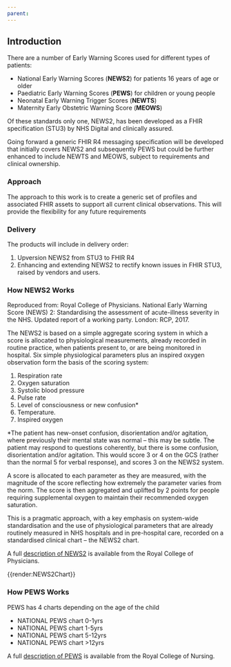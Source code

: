 ```yaml
---
parent: 
---
```

## Introduction

There are a number of Early Warning Scores used for different types of patients:

- National Early Warning Scores (**NEWS2**) for patients 16 years of age or older
- Paediatric Early Warning Scores (**PEWS**) for children or young people
- Neonatal Early Warning Trigger Scores (**NEWTS**)
- Maternity Early Obstetric Warning Score (**MEOWS**)

Of these standards only one, NEWS2, has been developed as a FHIR specification (STU3) by NHS Digital and clinically assured.

Going forward a generic FHIR R4 messaging specification will be developed that initially covers NEWS2 and subsequently PEWS but could be further enhanced to include NEWTS and MEOWS, subject to requirements and clinical ownership.

### Approach ###
The approach to this work is to create a generic set of profiles and associated FHIR assets to support all current clinical observations. This will provide the flexibility for any future requirements

### Delivery ###

The products will include in delivery order:
1.	Upversion NEWS2 from STU3 to FHIR R4
2.	Enhancing and extending NEWS2 to rectify known issues in FHIR STU3, raised by vendors and users. 



### How NEWS2 Works ###

Reproduced from: Royal College of Physicians. National Early Warning Score (NEWS) 2: Standardising the assessment of acute-illness severity in the NHS. Updated report of a working party. London: RCP, 2017.

The NEWS2 is based on a simple aggregate scoring system in which a score is allocated to physiological measurements, already recorded in routine practice, when patients present to, or are being monitored in hospital. Six simple physiological parameters plus an inspired oxygen observation form the basis of the scoring system:

1. Respiration rate
2. Oxygen saturation
3. Systolic blood pressure
4. Pulse rate
5. Level of consciousness or new confusion*
6. Temperature.
7. Inspired oxygen

*The patient has new-onset confusion, disorientation and/or agitation, where previously their mental state was normal – this may be subtle. The patient may respond to questions coherently, but there is some confusion, disorientation and/or agitation. This would score 3 or 4 on the GCS (rather than the normal 5 for verbal response), and scores 3 on the NEWS2 system.

A score is allocated to each parameter as they are measured, with the magnitude of the score reflecting how extremely the parameter varies from the norm. The score is then aggregated and uplifted by 2 points for people requiring supplemental oxygen to maintain their recommended oxygen saturation.

This is a pragmatic approach, with a key emphasis on system-wide standardisation and the use of physiological parameters that are already routinely measured in NHS hospitals and in pre-hospital care, recorded on a standardised clinical chart – the NEWS2 chart.

A full [description of NEWS2](https://www.rcplondon.ac.uk/projects/outputs/national-early-warning-score-news-2) is available from the Royal College of Physicians.

{{render:NEWS2Chart}}

### How PEWS Works ###

PEWS has 4 charts depending on the age of the child

- NATIONAL PEWS chart 0-1yrs
- NATIONAL PEWS chart 1-5yrs
- NATIONAL PEWS chart 5-12yrs
- NATIONAL PEWS chart >12yrs

A full [description of PEWS](https://www.rcn.org.uk/clinical-topics/children-and-young-people/development-of-a-paediatric-early-warning-scoring-system) is available from the Royal College of Nursing.
